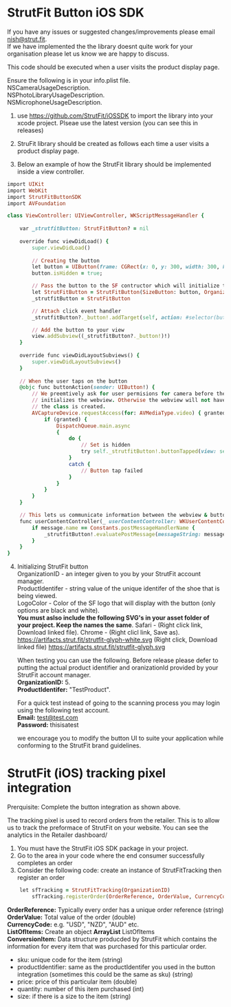 # StrutFit Button iOS SDK

If you have any issues or suggested changes/improvements please email nish@strut.fit.   
If we have implemented the the library doesnt quite work for your organisation please let us know we are happy to discuss.

This code should be executed when a user visits the product display page.

Ensure the following is in your info.plist file.   
NSCameraUsageDescription.   
NSPhotoLibraryUsageDescription.   
NSMicrophoneUsageDescription.   

1. use https://github.com/StrutFit/iOSSDK to import the library into your xcode project. Plseae use the latest version (you can see this in releases)
2. StruFit library should be created as follows each time a user visits a product display page.  

4. Below an example of how the StrutFit library should be implemented inside a view controller.
   
```ruby  
import UIKit
import WebKit
import StrutFitButtonSDK
import AVFoundation

class ViewController: UIViewController, WKScriptMessageHandler {
    
    var _strutfitButton: StrutFitButton? = nil
    
    override func viewDidLoad() {
        super.viewDidLoad()
        
        // Creating the button
        let button = UIButton(frame: CGRect(x: 0, y: 300, width: 300, height: 50))
        button.isHidden = true;

        // Pass the button to the SF contructor which will initialize the button
        let StrutFitButton = StrutFitButton(SizeButton: button, OrganizationId: 5, ProductIdentifier: "TestProduct", BackgroundColor: UIColor.gray, LogoColor: 							StrutFitLogoColor.Black)
        _strutfitButton = StrutFitButton

        // Attach click event handler
        _strutfitButton?._button!.addTarget(self, action: #selector(buttonAction), for: .touchUpInside)

        // Add the button to your view
        view.addSubview((_strutfitButton?._button!)!)
    }
    
    override func viewDidLayoutSubviews() {
        super.viewDidLayoutSubviews()
    }
    
    // When the user taps on the button
    @objc func buttonAction(sender: UIButton!) {
        // We preemtively ask for user permisions for camera before the button
        // initializes the webview. Otherwise the webview will not have access once
        // the class is created.
        AVCaptureDevice.requestAccess(for: AVMediaType.video) { granted in
            if (granted) {
                DispatchQueue.main.async
                {
                    do {
                        // Set is hidden
                        try self._strutfitButton!.buttonTapped(view: self.view, controller: self)
                    }
                    catch {
                        // Button tap failed
                    }
                }
            }
        }
    }

    // This lets us communicate information between the webview & button
    func userContentController(_ userContentController: WKUserContentController, didReceive message: WKScriptMessage) {
        if message.name == Constants.postMessageHandlerName {
            _strutfitButton!.evaluatePostMessage(messageString: message.body as! String)
        }
    }
}
```

4. Initializing StrutFit button  
	OrganizationID - an integer given to you by your StrutFit account manager.  
	ProductIdentifer  - string value of the unique identifer of the shoe that is being viewed.   
	LogoColor -  Color of the SF logo that will display with the button (only options are black and white).   
	**You must aslso include the following SVG's in your asset folder of your project. Keep the names the same**. 
	Safari - (Right click link, Download linked file). 
	Chrome - (Right clicl link, Save as). 
	https://artifacts.strut.fit/strutfit-glyph-white.svg  (Right click, Download linked file)
	https://artifacts.strut.fit/strutfit-glyph.svg  

	When testing you can use the following. 
  	Before release please defer to putting the actual product identifier and oranizationId provided by your StrutFit account manager.   
	**OrganizationID:** 5.   
	**ProductIdentifer:** "TestProduct".  

	For a quick test instead of going to the scanning process you may login using the following test account.   
	**Email:** test@test.com    
	**Password:** thisisatest    

	we encourage you to modify the button UI to suite your application while conforming to the StrutFit brand guidelines.
 
# StrutFit (iOS) tracking pixel integration
Prerquisite: Complete the button integration as shown above.

The tracking pixel is used to record orders from the retailer. This is to allow us to track the preformace of StrutFit on your website.
You can see the analytics in the Retailer dashboard/

1. You must have the StrutFit iOS SDK package in your project.
2. Go to the area in your code where the end consumer successfully completes an order
3. Consider the following code: create an instance of StrutFitTracking then register an order

```ruby
	let sfTracking = StrutFitTracking(OrganizationID)
        sfTracking.registerOrder(OrderReference, OrderValue, CurrencyCode, ListOfItems);
```
**OrderReference:** Typically every order has a unique order reference (string)  
**OrderValue:** Total value of the order (double)  
**CurrencyCode:** e.g. "USD", "NZD", "AUD" etc.  
**ListOfItems:** Create an object **ArrayList<ConversionItem>** ListOfItems  
**ConversionItem:** Data structure producded by StrutFit which contains the information for every item that was purchased for this particular order.  
* sku: unique code for the item (string)  
* productIdentifier: same as the productIdentifer you used in the button integration (sometimes this could be the same as sku) (string)  
* price: price of this particular item (double)  
* quantity: number of this item purchased (int)  
* size: if there is a size to the item (string)	

